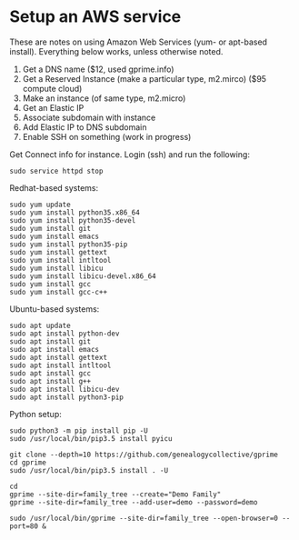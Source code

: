 # Setup an AWS service

These are notes on using Amazon Web Services (yum- or apt-based install). Everything below works, unless otherwise noted.

1. Get a DNS name ($12, used gprime.info)
2. Get a Reserved Instance (make a particular type, m2.mirco) ($95 compute cloud)
3. Make an instance (of same type, m2.micro)
4. Get an Elastic IP
5. Associate subdomain with instance
6. Add Elastic IP to DNS subdomain
6. Enable SSH on something (work in progress)

Get Connect info for instance. Login (ssh) and run the following:

```shell
sudo service httpd stop
```
Redhat-based systems:

```shell
sudo yum update
sudo yum install python35.x86_64
sudo yum install python35-devel
sudo yum install git
sudo yum install emacs
sudo yum install python35-pip
sudo yum install gettext
sudo yum install intltool
sudo yum install libicu
sudo yum install libicu-devel.x86_64
sudo yum install gcc
sudo yum install gcc-c++
```
Ubuntu-based systems:

```shell
sudo apt update
sudo apt install python-dev
sudo apt install git
sudo apt install emacs
sudo apt install gettext
sudo apt install intltool
sudo apt install gcc
sudo apt install g++
sudo apt install libicu-dev 
sudo apt install python3-pip
```

Python setup:

```
sudo python3 -m pip install pip -U
sudo /usr/local/bin/pip3.5 install pyicu

git clone --depth=10 https://github.com/genealogycollective/gprime
cd gprime
sudo /usr/local/bin/pip3.5 install . -U

cd
gprime --site-dir=family_tree --create="Demo Family"
gprime --site-dir=family_tree --add-user=demo --password=demo

sudo /usr/local/bin/gprime --site-dir=family_tree --open-browser=0 --port=80 &
```
